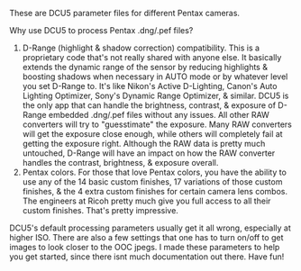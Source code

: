 These are DCU5 parameter files for different Pentax cameras.

Why use DCU5 to process Pentax .dng/.pef files?

1.	D-Range (highlight & shadow correction) compatibility. This is a proprietary code that's not really shared with anyone else. It basically extends the dynamic range of the sensor by reducing highlights & boosting shadows when necessary in AUTO mode or by whatever level you set D-Range to. It's like Nikon's Active D-Lighting, Canon's Auto Lighting Optimizer, Sony's Dynamic Range Optimizer, & similar. DCU5 is the only app that can handle the brightness, contrast, & exposure of D-Range embedded .dng/.pef files without any issues. All other RAW converters will try to "guesstimate" the exposure. Many RAW converters will get the exposure close enough, while others will completely fail at getting the exposure right. Although the RAW data is pretty much untouched, D-Range will have an impact on how the RAW converter handles the contrast, brightness, & exposure overall.
2.	Pentax colors. For those that love Pentax colors, you have the ability to use any of the 14 basic custom finishes, 17 variations of those custom finishes, & the 4 extra custom finishes for certain camera lens combos. The engineers at Ricoh pretty much give you full access to all their custom finishes. That's pretty impressive.

DCU5's default processing parameters usually get it all wrong, especially at higher ISO. There are also a few settings that one has to turn on/off to get images to look closer to the OOC jpegs. I made these parameters to help you get started, since there isnt much documentation out there. Have fun!
